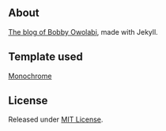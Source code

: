 ## About

[The blog of Bobby Owolabi](https://rowolabi.github.io), made with Jekyll.

## Template used

[Monochrome](https://github.com/dyutibarma/monochrome)

## License
Released under [MIT License](license.md).
